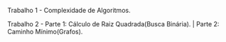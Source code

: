 Trabalho 1 - Complexidade de Algoritmos.

Trabalho 2 - Parte 1: Cálculo de Raiz Quadrada(Busca Binária). | Parte 2: Caminho Mínimo(Grafos).
